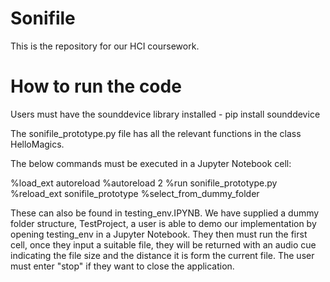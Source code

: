 # Sonifile
This is the repository for our HCI coursework.

# How to run the code
Users must have the sounddevice library installed - pip install sounddevice

The sonifile_prototype.py file has all the relevant functions in the class HelloMagics.  

The below commands must be executed in a Jupyter Notebook cell:

%load_ext autoreload
%autoreload 2
%run sonifile_prototype.py
%reload_ext sonifile_prototype
%select_from_dummy_folder

These can also be found in testing_env.IPYNB.  We have supplied a dummy folder structure, TestProject, a user is able to demo our implementation by opening testing_env in a Jupyter Notebook.  They then must run the first cell, once they input a suitable file, they will be returned with an audio cue indicating the file size and the distance it is form the current file. The user must enter "stop" if they want to close the application.
